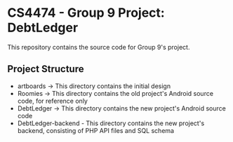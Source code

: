 # CS4474 - Group 9 Project: DebtLedger

This repository contains the source code for Group 9's project.

## Project Structure

* artboards -> This directory contains the initial design
* Roomies -> This directory contains the old project's Android source code, for reference only
* DebtLedger -> This directory contains the new project's Android source code
* DebtLedger-backend - This directory contains the new project's backend, consisting of PHP API files and SQL schema